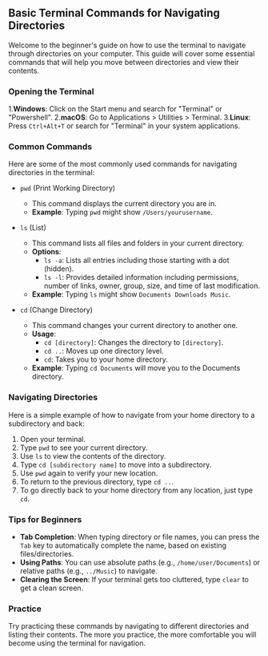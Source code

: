 ## Basic Terminal Commands for Navigating Directories

Welcome to the beginner's guide on how to use the terminal to navigate through directories on your computer. This guide will cover some essential commands that will help you move between directories and view their contents.

### Opening the Terminal

1.**Windows**: Click on the Start menu and search for "Terminal" or "Powershell".
2.**macOS**: Go to Applications > Utilities > Terminal.
3.**Linux**: Press `Ctrl+Alt+T` or search for "Terminal" in your system applications.

### Common Commands

Here are some of the most commonly used commands for navigating directories in the terminal:

- `pwd` (Print Working Directory)
  - This command displays the current directory you are in.
  - **Example**: Typing `pwd` might show `/Users/yourusername`.

- `ls` (List)
  - This command lists all files and folders in your current directory.
  - **Options**:
    - `ls -a`: Lists all entries including those starting with a dot (hidden).
    - `ls -l`: Provides detailed information including permissions, number of links, owner, group, size, and time of last modification.
  - **Example**: Typing `ls` might show `Documents Downloads Music`.

- `cd` (Change Directory)
  - This command changes your current directory to another one.
  - **Usage**:
    - `cd [directory]`: Changes the directory to `[directory]`.
    - `cd ..`: Moves up one directory level.
    - `cd`: Takes you to your home directory.
  - **Example**: Typing `cd Documents` will move you to the Documents directory.

### Navigating Directories

Here is a simple example of how to navigate from your home directory to a subdirectory and back:

1. Open your terminal.
2. Type `pwd` to see your current directory.
3. Use `ls` to view the contents of the directory.
4. Type `cd [subdirectory name]` to move into a subdirectory.
5. Use `pwd` again to verify your new location.
6. To return to the previous directory, type `cd ..`.
7. To go directly back to your home directory from any location, just type `cd`.

### Tips for Beginners

- **Tab Completion**: When typing directory or file names, you can press the `Tab` key to automatically complete the name, based on existing files/directories.
- **Using Paths**: You can use absolute paths (e.g., `/home/user/Documents`) or relative paths (e.g., `../Music`) to navigate.
- **Clearing the Screen**: If your terminal gets too cluttered, type `clear` to get a clean screen.

### Practice

Try practicing these commands by navigating to different directories and listing their contents. The more you practice, the more comfortable you will become using the terminal for navigation.
